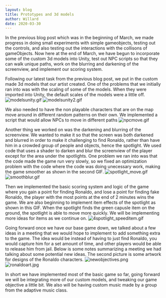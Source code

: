 ```yaml
---
layout: blog
title: Prototypes and 3d models
author: Willard
date: 2020-03-30
---
```


In the previous blog post which was in the beginning of March, we made progress in doing small experiments with simple gameobjects, testing out the controls, and also testing out the interactions with the collisons of gameObjects. Now here at the end of March, we have begun to incorporate some of the custom 3d models into Unity, test out NPC scripts so that they can walk unique paths, work on the blurring and darkening of the screenview, and implement our scoring system.


Following our latest task from the previous blog post, we put in the custom made 3d models that our artist created. One of the problems that we initially ran into was with the scaling of some of the models. When they were imported into Unity, the default scales of the models were a little off.
![modelsunity.gif]({{site.baseurl}}/assets/unity_screenshots/modelsunity.gif)
![modelsunity2.gif]({{site.baseurl}}/assets/unity_screenshots/modelsunity2.gif)

We also needed to have the non playable characters that are on the map move around in different random patterns on their own. We implemented a script that would allow NPCs to move in different paths
![npcmove.gif]({{site.baseurl}}/assets/unity_screenshots/npcmove.gif)

Another thing we worked on was the darkening and blurring of the screenview. We wanted to make it so that the screen was both darkened and blurred in order to make it challenging to find Ronaldo, rather than have him in a crowded group of people and objects, hence the spotlight. We used code that uses a shader to darken and blur the screenview of the player except for the area under the spotlights. One problem we ran into was that the code made the game run very slowly, so we fixed an optimization problem with the code where the code was doing unecessary work, making the game smoother as shown in the second GIF.
![spotlight_move.gif]({{site.baseurl}}/assets/unity_screenshots/spotlight_move.gif)
![smoothblur.gif]({{site.baseurl}}/assets/unity_screenshots/smoothblur.gif)

Then we implemented the basic scoring system and logic of the game where you gain a point for finding Ronaldo, and lose a point for finding fake Ronaldo, the player with the most points at the end of 2 minutes wins the game. We are also beginning to implement item effects of the spotlight as shown in this GIF. When the spotlight finds the green capusle item on the ground, the spotlight is able to move more quickly. We will be implementing more ideas for items as we continue on.
![4spotlight_speeditem.gif]({{site.baseurl}}/assets/unity_screenshots/4spotlight_speeditem.gif)

Going forward once we have our base game down, we talked about a few ideas in a meeting that we would hope to implement to add something extra to the game. The idea would be instead of having to just find Ronaldo, you would capture him for a set amount of time, and other players would be able to release him from jail. Below is some notes summarizing a meeting we had talking about some potential new ideas. The second picture is some artwork for designs of the Ronaldo characters. 
![newobjectives.png]({{site.baseurl}}/assets/unity_screenshots/newobjectives.png)
![ronaldoart.jpg]({{site.baseurl}}/assets/unity_screenshots/ronaldoart.jpg)

In short we have implemented most of the basic game so far, going forward we will be integrating more of our custom models, and tweaking our game objective a little bit. We also will be having custom music made by a group from the adaptive music class.

